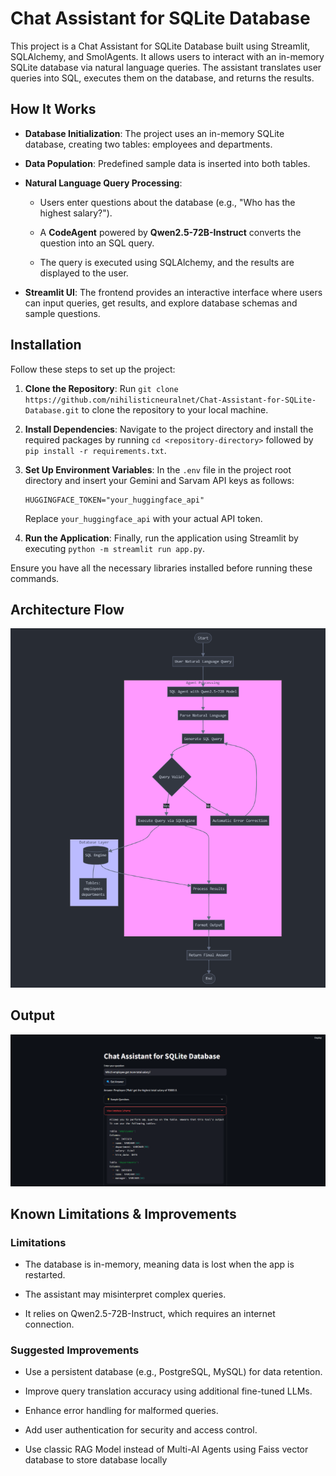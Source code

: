 # Chat Assistant for SQLite Database

This project is a Chat Assistant for SQLite Database built using Streamlit, SQLAlchemy, and SmolAgents. It allows users to interact with an in-memory SQLite database via natural language queries. The assistant translates user queries into SQL, executes them on the database, and returns the results.

## How It Works

- **Database Initialization**: The project uses an in-memory SQLite database, creating two tables: employees and departments.

- **Data Population**: Predefined sample data is inserted into both tables.

- **Natural Language Query Processing**:

   - Users enter questions about the database (e.g., "Who has the highest salary?").

   - A **CodeAgent** powered by **Qwen2.5-72B-Instruct** converts the question into an SQL query.

   - The query is executed using SQLAlchemy, and the results are displayed to the user.

- **Streamlit UI**: The frontend provides an interactive interface where users can input queries, get results, and explore database schemas and sample questions.


## Installation

Follow these steps to set up the project:

1. **Clone the Repository**: Run `git clone https://github.com/nihilisticneuralnet/Chat-Assistant-for-SQLite-Database.git` to clone the repository to your local machine.

2. **Install Dependencies**: Navigate to the project directory and install the required packages by running `cd <repository-directory>` followed by `pip install -r requirements.txt`. 

3. **Set Up Environment Variables**: In the `.env` file in the project root directory and insert your Gemini and Sarvam API keys as follows:
   ```plaintext
   HUGGINGFACE_TOKEN="your_huggingface_api"
   ```
   Replace `your_huggingface_api` with your actual API token.

4. **Run the Application**: Finally, run the application using Streamlit by executing `python -m streamlit run app.py`.

Ensure you have all the necessary libraries installed before running these commands.


## Architecture Flow

<img src="img/workflow.png" /> 


## Output

<img src="img/1.png" /> 


## Known Limitations & Improvements

### Limitations

- The database is in-memory, meaning data is lost when the app is restarted.

- The assistant may misinterpret complex queries.

- It relies on Qwen2.5-72B-Instruct, which requires an internet connection.

### Suggested Improvements

- Use a persistent database (e.g., PostgreSQL, MySQL) for data retention.

- Improve query translation accuracy using additional fine-tuned LLMs.

- Enhance error handling for malformed queries.

- Add user authentication for security and access control.

- Use classic RAG Model instead of Multi-AI Agents using Faiss vector database to store database locally
